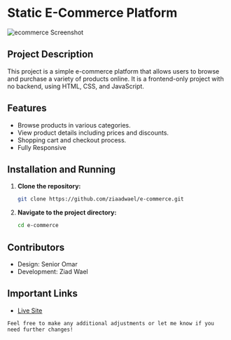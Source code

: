 # Static E-Commerce Platform

![ecommerce Screenshot](https://i.postimg.cc/x8x5dXV5/ecommerce.png)

## Project Description
This project is a simple e-commerce platform that allows users to browse and purchase a variety of products online. It is a frontend-only project with no backend, using HTML, CSS, and JavaScript.

## Features
- Browse products in various categories.
- View product details including prices and discounts.
- Shopping cart and checkout process.
- Fully Responsive

## Installation and Running
1. **Clone the repository:**
   ```bash
   git clone https://github.com/ziaadwael/e-commerce.git
   ```
2. **Navigate to the project directory:**
   ```bash
   cd e-commerce
   ```

## Contributors
- Design: Senior Omar
- Development: Ziad Wael

## Important Links
- [Live Site](https://e-commerce-eight-rosy.vercel.app/)
```
Feel free to make any additional adjustments or let me know if you need further changes!
